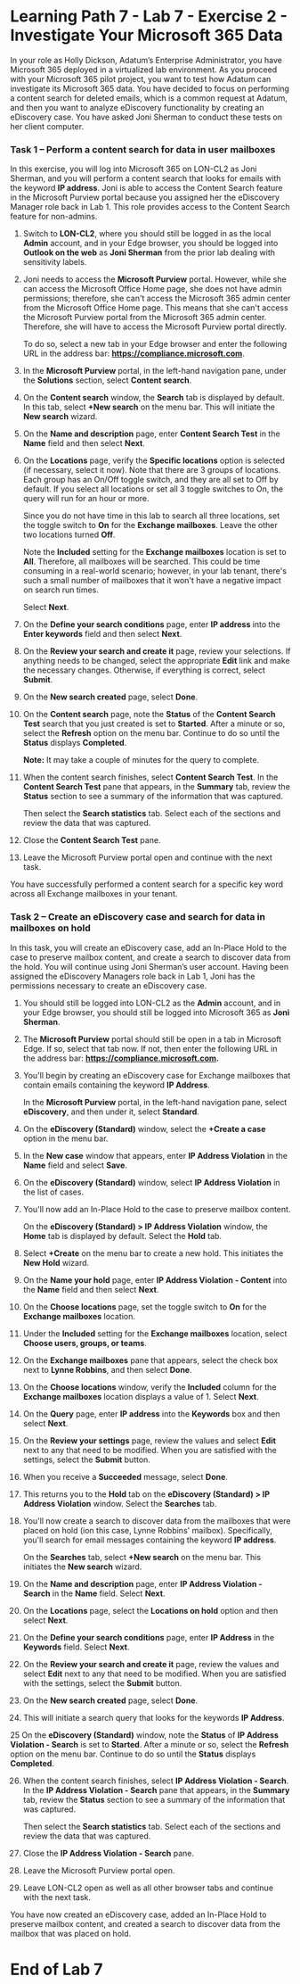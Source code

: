 # Learning Path 7 - Lab 7 - Exercise 2 - Investigate Your Microsoft 365 Data

In your role as Holly Dickson, Adatum’s Enterprise Administrator, you have Microsoft 365 deployed in a virtualized lab environment. As you proceed with your Microsoft 365 pilot project, you want to test how Adatum can investigate its Microsoft 365 data. You have decided to focus on performing a content search for deleted emails, which is a common request at Adatum, and then you want to analyze eDiscovery functionality by creating an eDiscovery case. You have asked Joni Sherman to conduct these tests on her client computer.

### Task 1 – Perform a content search for data in user mailboxes

In this exercise, you will log into Microsoft 365 on LON-CL2 as Joni Sherman, and you will perform a content search that looks for emails with the keyword **IP address**. Joni is able to access the Content Search feature in the Microsoft Purview portal because you assigned her the eDiscovery Manager role back in Lab 1. This role provides access to the Content Search feature for non-admins.

1. Switch to **LON-CL2**, where you should still be logged in as the local **Admin** account, and in your Edge browser, you should be logged into **Outlook on the web** as **Joni Sherman** from the prior lab dealing with sensitivity labels. 

2. Joni needs to access the **Microsoft Purview** portal. However, while she can access the Microsoft Office Home page, she does not have admin permissions; therefore, she can't access the Microsoft 365 admin center from the Microsoft Office Home page. This means that she can't access the Microsoft Purview portal from the Microsoft 365 admin center. Therefore, she will have to access the Microsoft Purview portal directly. <br/>

    To do so, select a new tab in your Edge browser and enter the following URL in the address bar: **https://compliance.microsoft.com**.

3. In the **Microsoft Purview** portal, in the left-hand navigation pane, under the **Solutions** section, select **Content search**.  <br/>

4. On the **Content search** window, the **Search** tab is displayed by default. In this tab, select **+New search** on the menu bar. This will initiate the **New search** wizard.

5. On the **Name and description** page, enter **Content Search Test** in the **Name** field and then select **Next**.

6. On the **Locations** page, verify the **Specific locations** option is selected (if necessary, select it now). Note that there are 3 groups of locations. Each group has an On/Off toggle switch, and they are all set to Off by default. If you select all locations or set all 3 toggle switches to On, the query will run for an hour or more. <br/>

    Since you do not have time in this lab to search all three locations, set the toggle switch to **On** for the **Exchange mailboxes**. Leave the other two locations turned **Off**. <br/>

    Note the **Included** setting for the **Exchange mailboxes** location is set to **All**. Therefore, all mailboxes will be searched. This could be time consuming in a real-world scenario; however, in your lab tenant, there's such a small number of mailboxes that it won't have a negative impact on search run times. <br/>

    Select **Next**.

7. On the **Define your search conditions** page, enter **IP address** into the **Enter keywords** field and then select **Next**.

8. On the **Review your search and create it** page, review your selections. If anything needs to be changed, select the appropriate **Edit** link and make the necessary changes. Otherwise, if everything is correct, select **Submit**.

9. On the **New search created** page, select **Done**.

10. On the **Content search** page, note the **Status** of the **Content Search Test** search that you just created is set to **Started**. After a minute or so, select the **Refresh** option on the menu bar. Continue to do so until the **Status** displays **Completed**. <br/>

    **Note:** It may take a couple of minutes for the query to complete. 

11. When the content search finishes, select **Content Search Test**. In the **Content Search Test** pane that appears, in the **Summary** tab, review the **Status** section to see a summary of the information that was captured. <br/>

    Then select the **Search statistics** tab. Select each of the sections and review the data that was captured.

12. Close the **Content Search Test** pane.

13. Leave the Microsoft Purview portal open and continue with the next task.

You have successfully performed a content search for a specific key word across all Exchange mailboxes in your tenant.
 

### Task 2 – Create an eDiscovery case and search for data in mailboxes on hold

In this task, you will create an eDiscovery case, add an In-Place Hold to the case to preserve mailbox content, and create a search to discover data from the hold. You will continue using Joni Sherman’s user account. Having been assigned the eDiscovery Managers role back in Lab 1, Joni has the permissions necessary to create an eDiscovery case.

1. You should still be logged into LON-CL2 as the **Admin** account, and in your Edge browser, you should still be logged into Microsoft 365 as **Joni Sherman**. 

2. The **Microsoft Purview** portal should still be open in a tab in Microsoft Edge. If so, select that tab now. If not, then enter the following URL in the address bar: **https://compliance.microsoft.com.** 

3. You'll begin by creating an eDiscovery case for Exchange mailboxes that contain emails containing the keyword **IP Address**. <br/>

    In the **Microsoft Purview** portal, in the left-hand navigation pane, select **eDiscovery**, and then under it, select **Standard**.

4. On the **eDiscovery (Standard)** window, select the **+Create a case** option in the menu bar.

5. In the **New case** window that appears, enter **IP Address Violation** in the **Name** field and select **Save**.

6. On the **eDiscovery (Standard)** window, select **IP Address Violation** in the list of cases.

7. You'll now add an In-Place Hold to the case to preserve mailbox content. <br/>

    On the **eDiscovery (Standard) > IP Address Violation** window, the **Home** tab is displayed by default. Select the **Hold** tab.

8. Select **+Create** on the menu bar to create a new hold. This initiates the **New Hold** wizard.

9. On the **Name your hold** page, enter **IP Address Violation - Content** into the **Name** field and then select **Next**.

10. On the **Choose locations** page, set the toggle switch to **On** for the **Exchange mailboxes** location. 

11. Under the **Included** setting for the **Exchange mailboxes** location, select **Choose users, groups, or teams**.

12. On the **Exchange mailboxes** pane that appears, select the check box next to **Lynne Robbins**, and then select **Done**.

13. On the **Choose locations** window, verify the **Included** column for the **Exchange mailboxes** location displays a value of 1. Select **Next**.

14. On the **Query** page, enter **IP address** into the **Keywords** box and then select **Next**.

15. On the **Review your settings** page, review the values and select **Edit** next to any that need to be modified. When you are satisfied with the settings, select the **Submit** button.

16. When you receive a **Succeeded** message, select **Done**.

17. This returns you to the **Hold** tab on the **eDiscovery (Standard) > IP Address Violation** window. Select the **Searches** tab.

18. You'll now create a search to discover data from the mailboxes that were placed on hold (ion this case, Lynne Robbins' mailbox). Specifically, you'll search for email messages containing the keyword **IP address**.  <br/>

    On the **Searches** tab, select **+New search** on the menu bar. This initiates the **New search** wizard.

19. On the **Name and description** page, enter **IP Address Violation - Search** in the **Name** field. Select **Next**.

20. On the **Locations** page, select the **Locations on hold** option and then select **Next**.

21. On the **Define your search conditions** page, enter **IP Address** in the **Keywords** field. Select **Next**.

22. On the **Review your search and create it** page, review the values and select **Edit** next to any that need to be modified. When you are satisfied with the settings, select the **Submit** button. 

23. On the **New search created** page, select **Done**.

24. This will initiate a search query that looks for the keywords **IP Address**. 

25 On the **eDiscovery (Standard)** window, note the **Status** of **IP Address Violation - Search** is set to **Started**. After a minute or so, select the **Refresh** option on the menu bar. Continue to do so until the **Status** displays **Completed**. <br/>
 
26. When the content search finishes, select **IP Address Violation - Search**. In the **IP Address Violation - Search** pane that appears, in the **Summary** tab, review the **Status** section to see a summary of the information that was captured. <br/>

    Then select the **Search statistics** tab. Select each of the sections and review the data that was captured.

27. Close the **IP Address Violation - Search** pane.

28. Leave the Microsoft Purview portal open.

29. Leave LON-CL2 open as well as all other browser tabs and continue with the next task.


You have now created an eDiscovery case, added an In-Place Hold to preserve mailbox content, and created a search to discover data from the mailbox that was placed on hold.


# End of Lab 7
